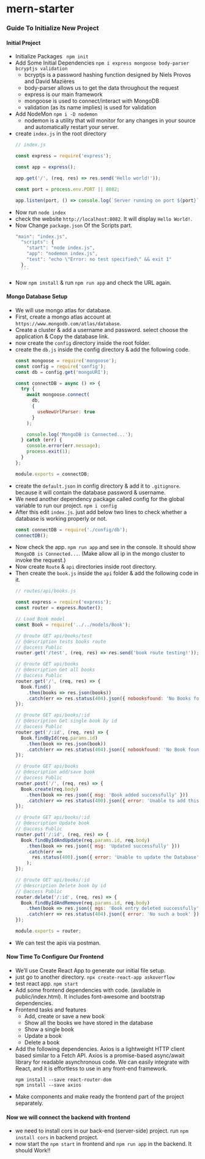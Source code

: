 # mern-starter

### Guide To Initialize New Project

#### Initial Project

- Initialize Packages ` npm init`
- Add Some Initial Dependencies `npm i express mongoose body-parser bcryptjs validation`
	- bcryptjs is a password hashing function designed by Niels Provos and David Mazières
	- body-parser allows us to get the data throughout the request
	- express is our main framework
	- mongoose is used to connect/interact with MongoDB
	- validation (as its name implies) is used for validation
- Add NodeMon `npm i -D nodemon`
	- nodemon is a utility that will monitor for any changes in your source and automatically restart your server.
- create `index.js` in the root directory
	```js
	// index.js

	const express = require('express');

	const app = express();

	app.get('/', (req, res) => res.send('Hello world!'));

	const port = process.env.PORT || 8082;

	app.listen(port, () => console.log(`Server running on port ${port}`));
	```
- Now run `node index`
- check the website `http://localhost:8082`. It will display `Hello World!`.
- Now Change `package.json` Of the Scripts part.
	```js
	"main": "index.js",
	  "scripts": {
	    "start": "node index.js",
	    "app": "nodemon index.js",
	    "test": "echo \"Error: no test specified\" && exit 1"
	  },
	  ```
- Now `npm install` & run `npm run app` and check the URL again.

#### Mongo Database Setup

- We will use mongo atlas for database.
- First, create a mongo atlas account at `https://www.mongodb.com/atlas/database`.
- Create a cluster & add a username and password. select choose the application & Copy the database link.
- now create the `config` directory inside the root folder.
- create the `db.js` inside the config directory & add the following code.
	```js
	const mongoose = require('mongoose');
	const config = require('config');
	const db = config.get('mongoURI');

	const connectDB = async () => {
	  try {
	    await mongoose.connect(
	      db,
	      {
	        useNewUrlParser: true
	      }
	    );

	    console.log('MongoDB is Connected...');
	  } catch (err) {
	    console.error(err.message);
	    process.exit(1);
	  }
	};

	module.exports = connectDB;
	```
- create the `default.json` in config directory & add it to `.gitignore`. because it will contain the database password & username.
- We need another dependency package called config for the global variable to run our project. `npm i config`
- After this edit `index.js`. just add below two lines to check whether a database is working properly or not.
	```js
	const connectDB = require('./config/db');
	connectDB();
	```
- Now check the app. `npm run app` and see in the console. It should show `MongoDB is Connected...`. (Make allow all ip in the mongo cluster to invoke the request.)
- Now create `Route` & `api` directories inside root directory.
- Then create the `book.js` inside the `api` folder & add the following code in it.
	```js
	// routes/api/books.js

	const express = require('express');
	const router = express.Router();

	// Load Book model
	const Book = require('../../models/Book');

	// @route GET api/books/test
	// @description tests books route
	// @access Public
	router.get('/test', (req, res) => res.send('book route testing!'));

	// @route GET api/books
	// @description Get all books
	// @access Public
	router.get('/', (req, res) => {
	  Book.find()
	    .then(books => res.json(books))
	    .catch(err => res.status(404).json({ nobooksfound: 'No Books found' }));
	});

	// @route GET api/books/:id
	// @description Get single book by id
	// @access Public
	router.get('/:id', (req, res) => {
	  Book.findById(req.params.id)
	    .then(book => res.json(book))
	    .catch(err => res.status(404).json({ nobookfound: 'No Book found' }));
	});

	// @route GET api/books
	// @description add/save book
	// @access Public
	router.post('/', (req, res) => {
	  Book.create(req.body)
	    .then(book => res.json({ msg: 'Book added successfully' }))
	    .catch(err => res.status(400).json({ error: 'Unable to add this book' }));
	});

	// @route GET api/books/:id
	// @description Update book
	// @access Public
	router.put('/:id', (req, res) => {
	  Book.findByIdAndUpdate(req.params.id, req.body)
	    .then(book => res.json({ msg: 'Updated successfully' }))
	    .catch(err =>
	      res.status(400).json({ error: 'Unable to update the Database' })
	    );
	});

	// @route GET api/books/:id
	// @description Delete book by id
	// @access Public
	router.delete('/:id', (req, res) => {
	  Book.findByIdAndRemove(req.params.id, req.body)
	    .then(book => res.json({ mgs: 'Book entry deleted successfully' }))
	    .catch(err => res.status(404).json({ error: 'No such a book' }));
	});

	module.exports = router;
	```
- We can test the apis via postman.


#### Now Time To Configure Our Frontend

- We’ll use Create React App to generate our initial file setup.
- just go to another directory. `npx create-react-app askoverflow`
- test react app. `npm start`
- Add some frontend dependencies with code. (available in public/index.html). It includes font-awesome and bootstrap dependencies.
- Frontend tasks and features
	- Add, create or save a new book
	- Show all the books we have stored in the database
	- Show a single book
	- Update a book
	- Delete a book
- Add the following dependencies. Axios is a lightweight HTTP client based similar to a Fetch API. Axios is a promise-based async/await library for readable asynchronous code. We can easily integrate with React, and it is effortless to use in any front-end framework.
	```
	npm install --save react-router-dom
	npm install --save axios
	```
- Make components and make ready the frontend part of the project separately.


#### Now we will connect the backend with frontend

- we need to install cors in our back-end (server-side) project. run `npm install cors` in backend project.
- now start the `npm start` in frontend and `npm run app` in the backend. It should Work!!
